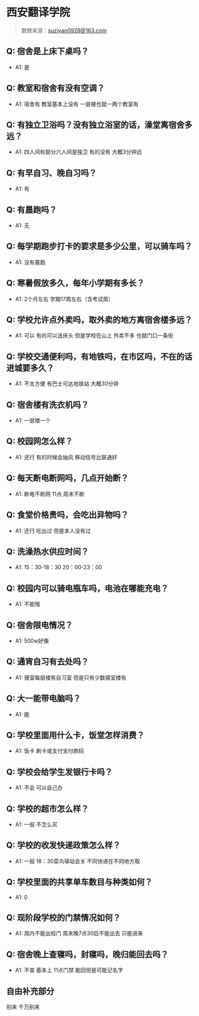 # 西安翻译学院

> 数据来源：suziyao0928@163.com

## Q: 宿舍是上床下桌吗？

- A1: 是

## Q: 教室和宿舍有没有空调？

- A1: 宿舍有 教室基本上没有 一层楼也就一两个教室有

## Q: 有独立卫浴吗？没有独立浴室的话，澡堂离宿舍多远？

- A1: 四人间和部分六人间是独卫 有的没有 大概3分钟远

## Q: 有早自习、晚自习吗？

- A1: 有

## Q: 有晨跑吗？

- A1: 无

## Q: 每学期跑步打卡的要求是多少公里，可以骑车吗？

- A1: 没有晨跑

## Q: 寒暑假放多久，每年小学期有多长？

- A1: 2个月左右 学期17周左右（含考试周）

## Q: 学校允许点外卖吗，取外卖的地方离宿舍楼多远？

- A1: 可以 有的可以送床头 但是学校在山上 外卖不多 也就门口一条街

## Q: 学校交通便利吗，有地铁吗，在市区吗，不在的话进城要多久？

- A1: 不太方便 有巴士可达地铁站 大概30分钟

## Q: 宿舍楼有洗衣机吗？

- A1: 一层楼一个

## Q: 校园网怎么样？

- A1: 还行 有的时候会抽风 移动信号比联通好

## Q: 每天断电断网吗，几点开始断？

- A1: 断电不断网 11点 周末不断

## Q: 食堂价格贵吗，会吃出异物吗？

- A1: 还行 吃出过 但是本人没有过

## Q: 洗澡热水供应时间？

- A1: 15：30-18：30 20：00-23：00

## Q: 校园内可以骑电瓶车吗，电池在哪能充电？

- A1: 不能哦

## Q: 宿舍限电情况？

- A1: 500w好像

## Q: 通宵自习有去处吗？

- A1: 寝室每层楼有自习室 但是只有少数寝室楼有

## Q: 大一能带电脑吗？

- A1: 能

## Q: 学校里面用什么卡，饭堂怎样消费？

- A1: 饭卡 刷卡或支付宝付款码

## Q: 学校会给学生发银行卡吗？

- A1: 不会 可以自己办

## Q: 学校的超市怎么样？

- A1: 一般 不怎么买

## Q: 学校的收发快递政策怎么样？

- A1: 一般 18：30菜鸟驿站会关 不同快递在不同地方取

## Q: 学校里面的共享单车数目与种类如何？

- A1: 0

## Q: 现阶段学校的门禁情况如何？

- A1: 周内不能出校门 周末晚7点30后不能出去 只能进来

## Q: 宿舍晚上查寝吗，封寝吗，晚归能回去吗？

- A1: 不查 基本上 11点门禁 能回但是可能记名字

## 自由补充部分

别来 千万别来
